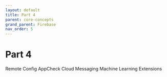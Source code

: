 ```yaml
---
layout: default
title: Part 4
parent: core-concepts
grand_parent: Firebase
nav_order: 5
---
```


# Part 4


Remote Config
AppCheck
Cloud Messaging
Machine Learning
Extensions
